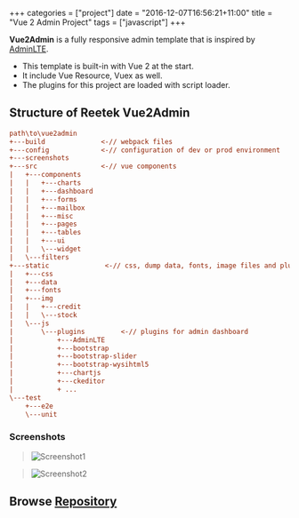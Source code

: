 +++
categories = ["project"]
date = "2016-12-07T16:56:21+11:00"
title = "Vue 2 Admin Project"
tags = ["javascript"]
+++

**Vue2Admin** is a fully responsive admin template that is inspired by [AdminLTE](https://almsaeedstudio.com). 

* This template is built-in with Vue 2 at the start.
* It include Vue Resource, Vuex as well.
* The plugins for this project are loaded with script loader. 

## Structure of Reetek Vue2Admin

``` ini
path\to\vue2admin
+---build              <-// webpack files
+---config             <-// configuration of dev or prod environment
+---screenshots
+---src                <-// vue components 
|   +---components
|   |   +---charts
|   |   +---dashboard
|   |   +---forms
|   |   +---mailbox
|   |   +---misc
|   |   +---pages
|   |   +---tables
|   |   +---ui
|   |   \---widget
|   \---filters
+---static              <-// css, dump data, fonts, image files and plugins
|   +---css
|   +---data
|   +---fonts
|   +---img
|   |   +---credit
|   |   \---stock
|   \---js
|       \---plugins         <-// plugins for admin dashboard 
|           +---AdminLTE
|           +---bootstrap
|           +---bootstrap-slider
|           +---bootstrap-wysihtml5
|           +---chartjs
|           +---ckeditor
|           + ...
\---test
    +---e2e
    \---unit
```


### Screenshots

> ![Screenshot1](/img/vue2admin_screenshot1_sm.png)

> ![Screenshot2](/img/vue2admin_screenshot2_sm.png)

## Browse [Repository](https://github.com/harryho/vue2admin.git)
